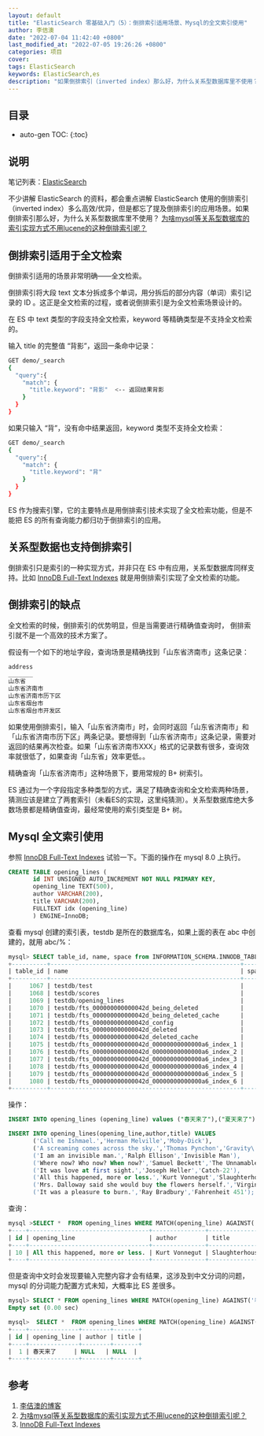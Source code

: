 ```yaml
---
layout: default
title: "ElasticSearch 零基础入门（5）：倒排索引适用场景、Mysql的全文索引使用"
author: 李佶澳
date: "2022-07-04 11:42:40 +0800"
last_modified_at: "2022-07-05 19:26:26 +0800"
categories: 项目
cover:
tags: ElasticSearch
keywords: ElasticSearch,es
description: "如果倒排索引（inverted index）那么好，为什么关系型数据库里不使用？"
---
```


## 目录

* auto-gen TOC:
{:toc}

## 说明

笔记列表：[ElasticSearch](/tags/all.html#ElasticSearch)

不少讲解 ElasticSearch 的资料，都会重点讲解 ElasticSearch 使用的倒排索引（inverted index）多么高效/优异，但是都忘了提及倒排索引的应用场景。如果倒排索引那么好，为什么关系型数据库里不使用？ [为啥mysql等关系型数据库的索引实现方式不用lucene的这种倒排索引呢？][2]

## 倒排索引适用于全文检索

倒排索引适用的场景非常明确——全文检索。

倒排索引将大段 text 文本分拆成多个单词，用分拆后的部分内容（单词）索引记录的 ID 。这正是全文检索的过程，或者说倒排索引是为全文检索场景设计的。

在 ES 中 text 类型的字段支持全文检索，keyword 等精确类型是不支持全文检索的。

输入 title 的完整值 “背影”，返回一条命中记录：

```sh
GET demo/_search
{
  "query":{
    "match": {
      "title.keyword": "背影"  <-- 返回结果背影
    }
  }
}
```

如果只输入 “背”，没有命中结果返回，keyword 类型不支持全文检索：

```sh
GET demo/_search
{
  "query":{
    "match": {
      "title.keyword": "背"
    }
  }
}
```

ES 作为搜索引擎，它的主要特点是用倒排索引技术实现了全文检索功能，但是不能把 ES 的所有查询能力都归功于倒排索引的应用。

## 关系型数据也支持倒排索引 

倒排索引只是索引的一种实现方式，并非只在 ES 中有应用，关系型数据库同样支持。比如 [InnoDB Full-Text Indexes][3] 就是用倒排索引实现了全文检索的功能。

## 倒排索引的缺点

全文检索的时候，倒排索引的优势明显，但是当需要进行精确值查询时， 倒排索引就不是一个高效的技术方案了。

假设有一个如下的地址字段，查询场景是精确找到「山东省济南市」这条记录：

```sh
address
_______
山东省
山东省济南市
山东省济南市历下区
山东省烟台市
山东省烟台市开发区
```

如果使用倒排索引，输入「山东省济南市」时，会同时返回「山东省济南市」和「山东省济南市历下区」两条记录。要想得到「山东省济南市」这条记录，需要对返回的结果再次检查。如果「山东省济南市XXX」格式的记录数有很多，查询效率就很低了，如果查询「山东省」效率更低。。 

精确查询「山东省济南市」这种场景下，要用常规的 B+ 树索引。

ES 通过为一个字段指定多种类型的方式，满足了精确查询和全文检索两种场景，猜测应该是建立了两套索引（未看ES的实现，这里纯猜测）。关系型数据库绝大多数场景都是精确值查询，最经常使用的索引类型是 B+ 树。

## Mysql 全文索引使用

参照 [InnoDB Full-Text Indexes][3] 试验一下。下面的操作在 mysql 8.0 上执行。

```sql
CREATE TABLE opening_lines (
       id INT UNSIGNED AUTO_INCREMENT NOT NULL PRIMARY KEY,
       opening_line TEXT(500),
       author VARCHAR(200),
       title VARCHAR(200),
       FULLTEXT idx (opening_line)
       ) ENGINE=InnoDB;
```

查看 mysql 创建的索引表，testdb 是所在的数据库名，如果上面的表在 abc 中创建的，就用 abc/%：

```sql
mysql> SELECT table_id, name, space from INFORMATION_SCHEMA.INNODB_TABLES  WHERE name LIKE 'testdb/%';
+----------+------------------------------------------------------+-------+
| table_id | name                                                 | space |
+----------+------------------------------------------------------+-------+
|     1067 | testdb/test                                          |     2 |
|     1068 | testdb/scores                                        |     3 |
|     1069 | testdb/opening_lines                                 |     4 |
|     1070 | testdb/fts_000000000000042d_being_deleted            |     5 |
|     1071 | testdb/fts_000000000000042d_being_deleted_cache      |     6 |
|     1072 | testdb/fts_000000000000042d_config                   |     7 |
|     1073 | testdb/fts_000000000000042d_deleted                  |     8 |
|     1074 | testdb/fts_000000000000042d_deleted_cache            |     9 |
|     1075 | testdb/fts_000000000000042d_00000000000000a6_index_1 |    10 |
|     1076 | testdb/fts_000000000000042d_00000000000000a6_index_2 |    11 |
|     1077 | testdb/fts_000000000000042d_00000000000000a6_index_3 |    12 |
|     1078 | testdb/fts_000000000000042d_00000000000000a6_index_4 |    13 |
|     1079 | testdb/fts_000000000000042d_00000000000000a6_index_5 |    14 |
|     1080 | testdb/fts_000000000000042d_00000000000000a6_index_6 |    15 |
+----------+------------------------------------------------------+-------+
```

操作：

```sql
INSERT INTO opening_lines (opening_line) values ("春天来了"),("夏天来了"),("秋天来了"),("冬天到了"),("春天 夏天");

INSERT INTO opening_lines(opening_line,author,title) VALUES
       ('Call me Ishmael.','Herman Melville','Moby-Dick'),
       ('A screaming comes across the sky.','Thomas Pynchon','Gravity\'s Rainbow'),
       ('I am an invisible man.','Ralph Ellison','Invisible Man'),
       ('Where now? Who now? When now?','Samuel Beckett','The Unnamable'),
       ('It was love at first sight.','Joseph Heller','Catch-22'),
       ('All this happened, more or less.','Kurt Vonnegut','Slaughterhouse-Five'),
       ('Mrs. Dalloway said she would buy the flowers herself.','Virginia Woolf','Mrs. Dalloway'),
       ('It was a pleasure to burn.','Ray Bradbury','Fahrenheit 451');
```

查询：

```sql
mysql >SELECT *  FROM opening_lines WHERE MATCH(opening_line) AGAINST('happened');
+----+----------------------------------+---------------+---------------------+
| id | opening_line                     | author        | title               |
+----+----------------------------------+---------------+---------------------+
| 10 | All this happened, more or less. | Kurt Vonnegut | Slaughterhouse-Five |
+----+----------------------------------+---------------+---------------------+
```

但是查询中文时会发现要输入完整内容才会有结果，这涉及到中文分词的问题，mysql 的分词能力配置方式未知，大概率比 ES 差很多。

```sql
mysql> SELECT * FROM opening_lines WHERE MATCH(opening_line) AGAINST('春天');
Empty set (0.00 sec)

mysql>  SELECT *  FROM opening_lines WHERE MATCH(opening_line) AGAINST('春天来了');
+----+--------------+--------+-------+
| id | opening_line | author | title |
+----+--------------+--------+-------+
|  1 | 春天来了     | NULL   | NULL  |
+----+--------------+--------+-------+
```


## 参考

1. [李佶澳的博客][1]
2. [为啥mysql等关系型数据库的索引实现方式不用lucene的这种倒排索引呢？][2]
3. [InnoDB Full-Text Indexes][3]

[1]: https://www.lijiaocn.com "李佶澳的博客"
[2]: https://www.zhihu.com/question/317949649 "为啥mysql等关系型数据库的索引实现方式不用lucene的这种倒排索引呢？"
[3]: https://dev.mysql.com/doc/refman/5.6/en/innodb-fulltext-index.html#:~:text=Inverted%20indexes%20store%20a%20list,stored%2C%20as%20a%20byte%20offset. "InnoDB Full-Text Indexes"
